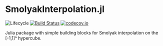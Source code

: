 # SmolyakInterpolation.jl

![Lifecycle](https://img.shields.io/badge/lifecycle-experimental-orange.svg)<!--
![Lifecycle](https://img.shields.io/badge/lifecycle-maturing-blue.svg)
![Lifecycle](https://img.shields.io/badge/lifecycle-stable-green.svg)
![Lifecycle](https://img.shields.io/badge/lifecycle-retired-orange.svg)
![Lifecycle](https://img.shields.io/badge/lifecycle-archived-red.svg)
![Lifecycle](https://img.shields.io/badge/lifecycle-dormant-blue.svg) -->
[![Build Status](https://travis-ci.com/tpapp/SmolyakInterpolation.jl.svg?branch=master)](https://travis-ci.com/tpapp/SmolyakInterpolation.jl)
[![codecov.io](http://codecov.io/github/tpapp/SmolyakInterpolation.jl/coverage.svg?branch=master)](http://codecov.io/github/tpapp/SmolyakInterpolation.jl?branch=master)

Julia package with simple building blocks for Smolyak interpolation on the [-1,1]ⁿ hypercube.
